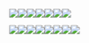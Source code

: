 ![](supplimentory_files/figure-markdown_strict/g1g3-1.png)![](supplimentory_files/figure-markdown_strict/g1g3-2.png)![](supplimentory_files/figure-markdown_strict/g1g3-3.png)![](supplimentory_files/figure-markdown_strict/g1g3-4.png)![](supplimentory_files/figure-markdown_strict/g1g3-5.png)![](supplimentory_files/figure-markdown_strict/g1g3-6.png)![](supplimentory_files/figure-markdown_strict/g1g3-7.png)

![](supplimentory_files/figure-markdown_strict/g1g2-1.png)![](supplimentory_files/figure-markdown_strict/g1g2-2.png)![](supplimentory_files/figure-markdown_strict/g1g2-3.png)![](supplimentory_files/figure-markdown_strict/g1g2-4.png)![](supplimentory_files/figure-markdown_strict/g1g2-5.png)![](supplimentory_files/figure-markdown_strict/g1g2-6.png)![](supplimentory_files/figure-markdown_strict/g1g2-7.png)![](supplimentory_files/figure-markdown_strict/g1g2-8.png)
